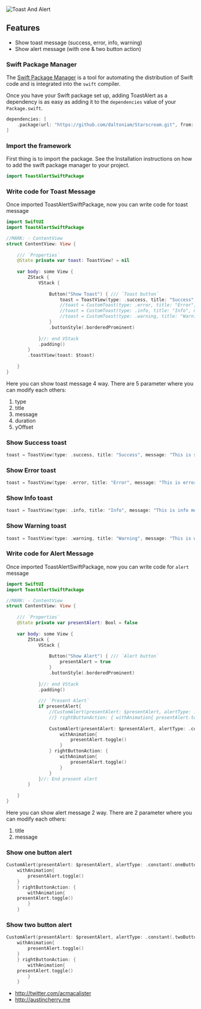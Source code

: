 ![Toast And Alert](https://github.com/Joynal279/ToastAlertSwiftPackage/assets/44470728/35eace31-0f63-4f8c-89f3-cf3556efed28)



## Features

- Show toast message (success, error, info, warning)
- Show alert message (with one & two button action)

### Swift Package Manager

The [Swift Package Manager](https://swift.org/package-manager/) is a tool for automating the distribution of Swift code and is integrated into the `swift` compiler.

Once you have your Swift package set up, adding ToastAlert as a dependency is as easy as adding it to the `dependencies` value of your `Package.swift`.

```swift
dependencies: [
    .package(url: "https://github.com/daltoniam/Starscream.git", from: "4.0.0")
]
```

### Import the framework

First thing is to import the package. See the Installation instructions on how to add the swift package manager to your project.

```swift
import ToastAlertSwiftPackage
```

### Write code for Toast Message

Once imported ToastAlertSwiftPackage, now you can write code for toast message

```swift
import SwiftUI
import ToastAlertSwiftPackage

//MARK: - ContentView
struct ContentView: View {
    
    /// `Properties`
    @State private var toast: ToastView? = nil
    
    var body: some View {
        ZStack {
            VStack {
                
                Button("Show Toast") { /// `Toast button`
                    toast = ToastView(type: .success, title: "Success", message: "This is success message", duration: 3.0)
                    //toast = CustomToast(type: .error, title: "Error", message: "This is error message", duration: 5.0)
                    //toast = CustomToast(type: .info, title: "Info", message: "This is info message", duration: 3.0)
                    //toast = CustomToast(type: .warning, title: "Warning", message: "This is warning message")
                }
                .buttonStyle(.borderedProminent)
                
            }//: end VStack
            .padding()
        }
        .toastView(toast: $toast)
        
    }
}
```

Here you can show toast message 4 way. There are 5 parameter where you can modify each others:
1. type
2. title
3. message
4. duration
5. yOffset

### Show Success toast
```swift
toast = ToastView(type: .success, title: "Success", message: "This is success message", duration: 3.0)
```

### Show Error toast
```swift
toast = ToastView(type: .error, title: "Error", message: "This is error message", duration: 3.0)
```

### Show Info toast
```swift
toast = ToastView(type: .info, title: "Info", message: "This is info message", duration: 3.0)
```

### Show Warning toast
```swift
toast = ToastView(type: .warning, title: "Warning", message: "This is warning message", duration: 3.0)
```

### Write code for Alert Message

Once imported ToastAlertSwiftPackage, now you can write code for `alert` message

```swift
import SwiftUI
import ToastAlertSwiftPackage

//MARK: - ContentView
struct ContentView: View {
    
    /// `Properties`
    @State private var presentAlert: Bool = false
    
    var body: some View {
        ZStack {
            VStack {
                
                Button("Show Alert") { /// `Alert button`
                    presentAlert = true
                }
                .buttonStyle(.borderedProminent)
                
            }//: end VStack
            .padding()
            
            /// `Present Alert`
            if presentAlert{
                //CustomAlert(presentAlert: $presentAlert, alertType: .constant(.oneButton(title: "Do you want to delete?", message: "If you delete this file then you won’t please again check everything"))){ withAnimation{  presentAlert.toggle() }
                //} rightButtonAction: { withAnimation{ presentAlert.toggle() } }
                
                CustomAlert(presentAlert: $presentAlert, alertType: .constant(.twoButton(title: "Do you want to delete?", message: "If you delete this file then you won’t please again check everything"))){
                    withAnimation{
                        presentAlert.toggle()
                    }
                } rightButtonAction: {
                    withAnimation{
                        presentAlert.toggle()
                    }
                }
            }//: End present alert
        }
        
    }
}
```

Here you can show alert message 2 way. There are 2 parameter where you can modify each others:
1. title
2. message

### Show one button alert
```swift
CustomAlert(presentAlert: $presentAlert, alertType: .constant(.oneButton(title: "Do you want to delete?", message: "If you delete this file then you won’t please again check everything"))){
    withAnimation{
        presentAlert.toggle()
    }
    } rightButtonAction: {
        withAnimation{
    presentAlert.toggle()
        }
    }
```

### Show two button alert
```swift
CustomAlert(presentAlert: $presentAlert, alertType: .constant(.twoButton(title: "Do you want to delete?", message: "If you delete this file then you won’t please again check everything"))){
    withAnimation{
        presentAlert.toggle()
    }
    } rightButtonAction: {
        withAnimation{
    presentAlert.toggle()
        }
    }
```
* http://twitter.com/acmacalister
* http://austincherry.me
